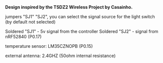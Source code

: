 

<b>Design inspired by the TSDZ2 Wireless Project by Casainho.</b>


jumpers "SJ1" "SJ2", you can select the signal
source for the light switch (by default not selected)

Soldered "SJ1" - 5v signal from the controller
Soldered "SJ2" - signal from nRF52840 (P0.17)

temperature sensor: LM35CZNOPB (P0.15)

external antenna:
2.4GHZ (50ohm internal resistance)

<a href="https://www.fotosik.pl/zdjecie/7f113ee466bc0085" target="_blank"><img src="https://images91.fotosik.pl/501/7f113ee466bc0085med.png" border="0" alt="" /></a>

<a href="https://www.fotosik.pl/zdjecie/d578191964af04d6" target="_blank"><img src="https://images92.fotosik.pl/501/d578191964af04d6med.png" border="0" alt="" /></a>

<a href="https://www.fotosik.pl/zdjecie/061baf7992c5fff2" target="_blank"><img src="https://images92.fotosik.pl/501/061baf7992c5fff2med.png" border="0" alt="" /></a>

<a href="https://www.fotosik.pl/zdjecie/61608f84c9f4ba9b" target="_blank"><img src="https://images90.fotosik.pl/501/61608f84c9f4ba9bmed.png" border="0" alt="" /></a>
